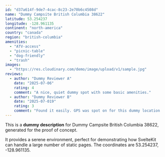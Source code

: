 ```yaml
---
id: "d37a614f-9de7-4cac-8c23-2e70b6c4508d"
name: "Dummy Campsite British Columbia 38622"
latitude: 53.254237
longitude: -128.961135
continent: "north-america"
country: "canada"
region: "british-columbia"
amenities:
  - "ATV-access"
  - "picnic-table"
  - "dog-friendly"
  - "trash"
images:
  - "https://res.cloudinary.com/demo/image/upload/v1/sample.jpg"
reviews:
  - author: "Dummy Reviewer A"
    date: "2025-07-06"
    rating: 4
    comment: "A nice, quiet dummy spot with some basic amenities."
  - author: "Dummy Reviewer B"
    date: "2025-07-019"
    rating: 3
    comment: "Found it easily. GPS was spot on for this dummy location."
---
```


This is a **dummy description** for Dummy Campsite British Columbia 38622, generated for the proof of concept.

It provides a serene environment, perfect for demonstrating how SvelteKit can handle a large number of static pages. The coordinates are 53.254237, -128.961135.
